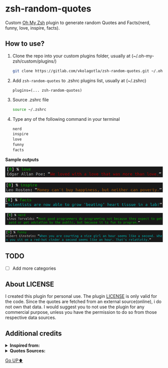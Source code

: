 # zsh-random-quotes

Custom [Oh My Zsh](https://github.com/ohmyzsh/ohmyzsh) plugin to generate random Quotes and Facts(nerd, funny, love, inspire, facts).

## How to use?

1. Clone the repo into your custom plugins folder, usually at (~/.oh-my-zsh/custom/plugins/)

   ```bash
   git clone https://gitlab.com/vkolagotla/zsh-random-quotes.git ~/.oh-my-zsh/custom/plugins/zsh-random-quotes
   ```

2. Add `zsh-random-quotes` to .zshrc plugins list, usually at (~/.zshrc)

   ```
   plugins=(... zsh-random-quotes)
   ```

3. Source .zshrc file

   ```bash
   source ~/.zshrc
   ```
   
4. Type any of the following command in your terminal

   ```bash
   nerd 
   inspire
   love
   funny
   facts
   ```

**Sample outputs**

![Sample images](static/love.png)

![Sample images](static/inspire.png)

![Sample images](static/facts.png)

![Sample images](static/nerd.png)

![Sample images](static/funny.png)

## TODO

- [ ] Add more categories

## About LICENSE

I created this plugin for personal use. The plugin [LICENSE](LICENSE) is only valid for the code. Since the quotes are fetched from an external source(online), i do not own that data. I would suggest you to not use the plugin for any commercial purpose, unless you have the permission to do so from those respective data sources.

## Additional credits

<details>
<summary><b>Inspired from:</b></summary>
<ul>
  <li><a>https://github.com/oldratlee/hacker-quotes</a></li>
  <li><a>https://github.com/ohmyzsh/ohmyzsh/tree/master/plugins/rand-quote</a></li>
</ul>
</details>

<details>
<summary><b>Quotes Sources:</b></summary>
<ul>
  <li><a>https://github.com/oldratlee/hacker-quotes</a></li>
  <li><a>https://www.generatormix.com/</a></li>
  <li><a>http://randomfactgenerator.net/</a></li>
</ul>
</details>

[Go UP⬆️](#zsh-random-quotes)